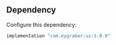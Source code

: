 Dependency
--------

Configure this dependency:

```kotlin
implementation "com.eygraber:ui:1.0.0"
```